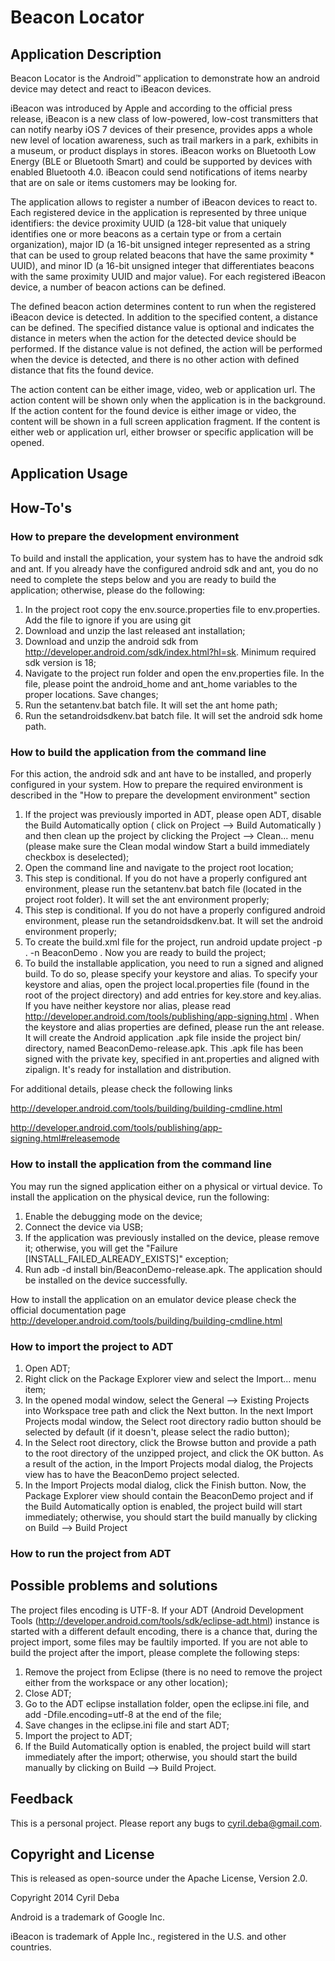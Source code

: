 # Beacon Locator


## Application Description

Beacon Locator is the Android™ application to demonstrate how an android device may detect and react to iBeacon devices.

iBeacon  was introduced by Apple and according to the official press release, iBeacon is a new class of low-powered, low-cost transmitters that can notify nearby iOS 7 devices of their presence, provides apps a whole new level of location awareness, such as trail markers in a park, exhibits in a museum, or product displays in stores. iBeacon works on Bluetooth Low Energy (BLE or Bluetooth Smart) and could be supported by devices with enabled Bluetooth 4.0. iBeacon could send notifications of items nearby that are on sale or items customers may be looking for.

The application allows to register a number of iBeacon devices to react to. Each registered device in the application is represented by three unique identifiers: the device proximity UUID (a 128-bit value that uniquely identifies one or more beacons as a certain type or from a certain organization), major ID (a 16-bit unsigned integer represented as a string that can be used to group related beacons that have the same proximity * UUID), and minor ID (a 16-bit unsigned integer that differentiates beacons with the same proximity UUID and major value). For each registered iBeacon device, a number of beacon actions can be defined.

The defined beacon action determines content to run when the registered iBeacon device is detected. In addition to the specified content, a distance can be defined. The specified distance value is optional and  indicates the distance in meters when the action for the detected device should be performed. If the distance value is not defined, the action will be performed when the device is detected, and there is no other action with defined distance that fits the found device.

The action content can be either image, video, web or application url. The action content will be shown only when the application is in the background. If the action content for the found device is either image or video, the content will be shown in a full screen application fragment. If the content is either web or application url, either browser or specific application will be opened. 

## Application Usage

## How-To's

### How to prepare the development environment
To build and install the application, your system has to have the android sdk and ant. If you already have the configured android sdk and ant, you do no need to complete the steps below and you are ready to build the application; otherwise, please do the following: 

1. In the project root copy the env.source.properties file to env.properties. Add the file to ignore if you are using git
2. Download and unzip the last released ant installation; 
3. Download and unzip the android sdk from http://developer.android.com/sdk/index.html?hl=sk. Minimum required sdk version is 18; 
4. Navigate to the project run folder and open the env.properties file. In the file, please point the android_home and ant_home variables to the proper locations. Save changes; 
5. Run the setantenv.bat batch file. It will set the ant home path; 
6. Run the setandroidsdkenv.bat batch file. It will set the android sdk home path.

### How to build the application from the command line
For this action, the android sdk and ant have to be installed, and properly configured in your system. How to prepare the required environment is described in the "How to prepare the development environment" section 

1. If the project was previously imported in ADT, please open ADT, disable the Build Automatically option ( click on Project --> Build Automatically ) and then clean up the project by clicking the Project --> Clean... menu (please make sure the Clean modal window Start a build immediately checkbox is deselected); 
2. Open the command line and navigate to the project root location; 
3. This step is conditional. If you do not have a properly configured ant environment, please run the setantenv.bat batch file (located in the project root folder). It will set the ant environment properly;
4. This step is conditional. If you do not have a properly configured android environment, please run the setandroidsdkenv.bat. It will set the android environment properly;
5. To create the build.xml file for the project, run android update project -p . -n BeaconDemo . Now you are ready to build the project; 
6. To build the installable application, you need to run a signed and aligned build. To do so, please specify your keystore and alias. To specify your keystore and alias, open the project local.properties file (found in the root of the project directory) and add entries for key.store and key.alias. If you have neither keystore nor alias, please read http://developer.android.com/tools/publishing/app-signing.html .  When the keystore and alias properties are defined, please run the ant release. It will create the Android application .apk file inside the project bin/ directory, named BeaconDemo-release.apk. This .apk file has been signed with the private key, specified in ant.properties and aligned with zipalign. It's ready for installation and distribution. 

For additional details, please check the following links

http://developer.android.com/tools/building/building-cmdline.html

http://developer.android.com/tools/publishing/app-signing.html#releasemode 

### How to install the application from the command line
You may run the signed application either on a physical or virtual device. 
To install the application on the physical device, run the following: 

1. Enable the debugging mode on the device; 
2. Connect the device via USB; 
3. If the application was previously installed on the device, please remove it; otherwise, you will get the "Failure [INSTALL_FAILED_ALREADY_EXISTS]" exception; 
4. Run adb -d install bin/BeaconDemo-release.apk. The application should be installed on the device successfully. 

How to install the application on an emulator device please check the official documentation page http://developer.android.com/tools/building/building-cmdline.html 

### How to import the project to ADT 

1. Open ADT; 
2. Right click on the Package Explorer view and select the Import... menu item; 
3. In the opened modal window, select the General --> Existing Projects into Workspace tree path and click the Next button. In the next Import Projects modal window, the Select root directory radio button should be selected by default (if it doesn't, please select the radio button); 
4. In the Select root directory, click the Browse button and provide a path to the root directory of the unzipped project, and click the OK button. As a result of the action, in the Import Projects modal dialog, the Projects view has to have the BeaconDemo project selected. 
5. In the Import Projects modal dialog, click the Finish button. Now, the Package Explorer view should contain the BeaconDemo project and if the Build Automatically option is enabled, the project build will start immediately; otherwise, you should start the build manually by clicking on Build --> Build Project 

### How to run the project from ADT 

## Possible problems and solutions
The project files encoding is UTF-8. If your ADT (Android Development Tools (http://developer.android.com/tools/sdk/eclipse-adt.html) instance is started with a different default encoding, there is a chance that, during the project import, some files may be faultily imported. If you are not able to build the project after the import, please complete the following steps: 

1. Remove the project from Eclipse (there is no need to remove the project either from the workspace or any other location); 
2. Close ADT; 
3. Go to the ADT eclipse installation folder, open the eclipse.ini file, and add -Dfile.encoding=utf-8 at the end of the file; 
4. Save changes in the eclipse.ini file and start ADT; 
5. Import the project to ADT; 
6. If the Build Automatically option is enabled, the project build will start immediately after the import; otherwise, you should start the build manually by clicking on Build --> Build Project.


## Feedback

This is a personal project. Please report any bugs to cyril.deba@gmail.com.

## Copyright and License

This is released as open-source under the Apache License, Version 2.0.

Copyright 2014 Cyril Deba

Android is a trademark of Google Inc.

iBeacon is trademark of Apple Inc., registered in the U.S. and other countries.
